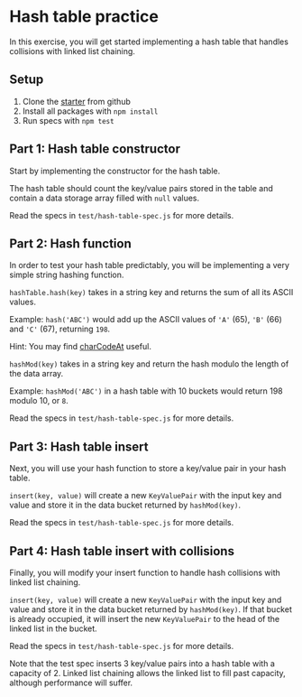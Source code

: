 # Hash table practice

In this exercise, you will get started implementing a hash table that handles
collisions with linked list chaining.

## Setup

1. Clone the [starter] from github
2. Install all packages with `npm install`
3. Run specs with `npm test`

## Part 1: Hash table constructor

Start by implementing the constructor for the hash table.

The hash table should count the key/value pairs stored in the table and
contain a data storage array filled with `null` values.

Read the specs in `test/hash-table-spec.js` for more details.

## Part 2: Hash function

In order to test your hash table predictably, you will be implementing a very
simple string hashing function.

`hashTable.hash(key)` takes in a string key and returns the sum of all its
ASCII values.

Example: `hash('ABC')` would add up the ASCII values of `'A'` (65), `'B'` (66)
and `'C'` (67), returning `198`.

Hint: You may find [charCodeAt] useful.

`hashMod(key)` takes in a string key and return the hash modulo the length of
the data array.

Example: `hashMod('ABC')` in a hash table with 10 buckets would return 198
modulo 10, or `8`.

Read the specs in `test/hash-table-spec.js` for more details.

## Part 3: Hash table insert

Next, you will use your hash function to store a key/value pair in your hash
table.

`insert(key, value)` will create a new `KeyValuePair` with the input key and
value and store it in the data bucket returned by `hashMod(key)`.

Read the specs in `test/hash-table-spec.js` for more details.

## Part 4: Hash table insert with collisions

Finally, you will modify your insert function to handle hash collisions with
linked list chaining.

`insert(key, value)` will create a new `KeyValuePair` with the input key and
value and store it in the data bucket returned by `hashMod(key)`. If that
bucket is already occupied, it will insert the new `KeyValuePair` to the head
of the linked list in the bucket.

Read the specs in `test/hash-table-spec.js` for more details.

Note that the test spec inserts 3 key/value pairs into a hash table with a
capacity of 2. Linked list chaining allows the linked list to fill past
capacity, although performance will suffer.

[starter]: https://github.com/appacademy-starters/hash-tables-practice
[charCodeAt]: https://developer.mozilla.org/en-US/docs/Web/JavaScript/Reference/Global_Objects/String/charCodeAt
